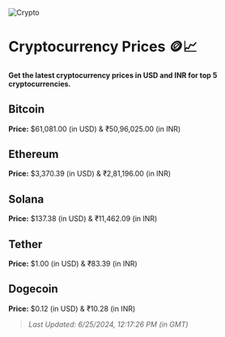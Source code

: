 
![Crypto](https://www.techguide.com.au/wp-content/uploads/2020/11/crypto3.jpeg)

# Cryptocurrency Prices 🪙📈

#### Get the latest cryptocurrency prices in USD and INR for top 5 cryptocurrencies.

## Bitcoin

**Price:** $61,081.00 (in USD) & ₹50,96,025.00 (in INR)

## Ethereum

**Price:** $3,370.39 (in USD) & ₹2,81,196.00 (in INR)

## Solana

**Price:** $137.38 (in USD) & ₹11,462.09 (in INR)

## Tether

**Price:** $1.00 (in USD) & ₹83.39 (in INR)

## Dogecoin

**Price:** $0.12 (in USD) & ₹10.28 (in INR)

> _Last Updated: 6/25/2024, 12:17:26 PM (in GMT)_
